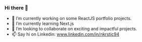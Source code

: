 ### Hi there 👋

- 🔭 I’m currently working on some ReactJS portfolio projects. 
- 🌱 I’m currently learning Next.js
- 👯 I’m looking to collaborate on exciting and impactful projects.
- 📫 Say hi on Linkedin: www.linkedin.com/in/nkrstic94

